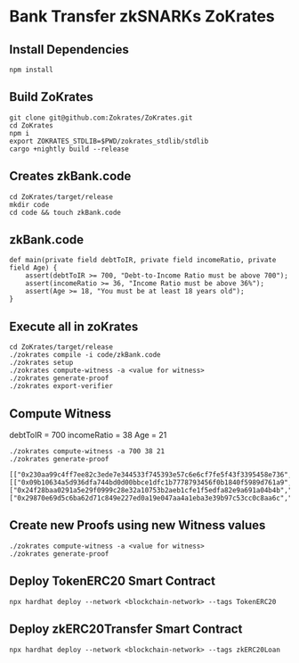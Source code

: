# Bank Transfer zkSNARKs ZoKrates
## Install Dependencies

```shell
npm install
```

## Build ZoKrates

```shell
git clone git@github.com:Zokrates/ZoKrates.git
cd ZoKrates
npm i
export ZOKRATES_STDLIB=$PWD/zokrates_stdlib/stdlib
cargo +nightly build --release
```

## Creates zkBank.code

```shell
cd ZoKrates/target/release
mkdir code
cd code && touch zkBank.code
```

## zkBank.code
```shell
def main(private field debtToIR, private field incomeRatio, private field Age) {
    assert(debtToIR >= 700, "Debt-to-Income Ratio must be above 700");
    assert(incomeRatio >= 36, "Income Ratio must be above 36%");
    assert(Age >= 18, "You must be at least 18 years old");
}
```

## Execute all in zoKrates

```shell
cd ZoKrates/target/release
./zokrates compile -i code/zkBank.code
./zokrates setup
./zokrates compute-witness -a <value for witness>
./zokrates generate-proof
./zokrates export-verifier
```

## Compute Witness 

debtToIR = 700
incomeRatio = 38
Age = 21

```shell
./zokrates compute-witness -a 700 38 21
./zokrates generate-proof
```

```shell
[["0x230aa99c4ff7ee82c3ede7e344533f745393e57c6e6cf7fe5f43f3395458e736","0x15b108a55493d3b8498620d27948a7c420f5bc404341689b7c93fbcc1ff21b0e"],[["0x09b10634a5d936dfa744bd0d00bbce1dfc1b7778793456f0b1840f5989d761a9","0x141a09eec51719e17ee06f2a806f0de673c1bee7c56ebbae30dadbe08988a9b3"],["0x24f28baa0291a5e29f0999c28e32a10753b2aeb1cfe1f5edfa82e9a691a04b4b","0x170f13c6126f76630e16e419d2d0a59975a0715c28d54c77f0cd203abecefb33"]],["0x29870e69d5c6ba62d71c849e227ed0a19e047aa4a1eba3e39b97c53cc0c8aa6c","0x1a863e0c89ac4491bdf6dcde8ce857d586d8ca39db11026269828b51eed09df1"]]
```

## Create new Proofs using new Witness values

```shell
./zokrates compute-witness -a <value for witness>
./zokrates generate-proof
```

## Deploy TokenERC20 Smart Contract

```shell
npx hardhat deploy --network <blockchain-network> --tags TokenERC20
```

## Deploy zkERC20Transfer Smart Contract

```shell
npx hardhat deploy --network <blockchain-network> --tags zkERC20Loan
```
